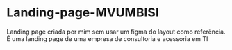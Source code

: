 # Landing-page-MVUMBISI
Landing page criada por mim sem usar um figma do layout como referência. É uma landing page de uma empresa de consultoria e acessoria em TI  
